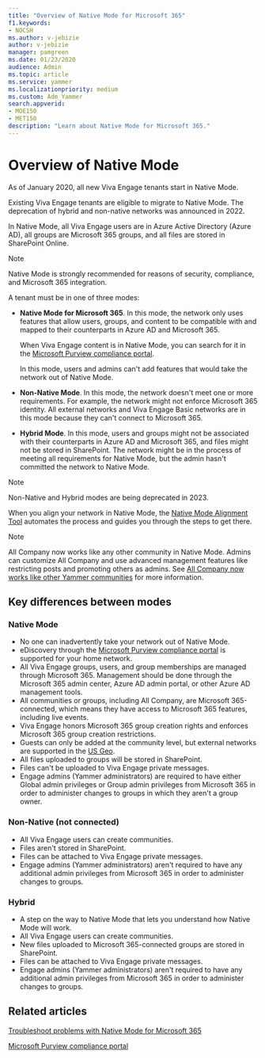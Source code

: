 ```yaml
---
title: "Overview of Native Mode for Microsoft 365"
f1.keywords:
- NOCSH
ms.author: v-jebizie
author: v-jebizie
manager: pamgreen
ms.date: 01/23/2020
audience: Admin
ms.topic: article
ms.service: yammer
ms.localizationpriority: medium
ms.custom: Adm_Yammer
search.appverid: 
- MOE150
- MET150
description: "Learn about Native Mode for Microsoft 365."
---
```


# Overview of Native Mode

As of January 2020, all new Viva Engage tenants start in Native Mode.

Existing Viva Engage tenants are eligible to migrate to Native Mode. The deprecation of hybrid and non-native networks was announced in 2022. 

In Native Mode, all Viva Engage users are in Azure Active Directory (Azure AD), all groups are Microsoft 365 groups, and all files are stored in SharePoint Online.

 > [!NOTE]
> Native Mode is strongly recommended for reasons of security, compliance, and Microsoft 365 integration.

A tenant must be in one of three modes:

- **Native Mode for Microsoft 365**. In this mode, the network only uses features that allow users, groups, and content to be compatible with and mapped to their counterparts in Azure AD and Microsoft 365.

  When Viva Engage content is in Native Mode, you can search for it in the [Microsoft Purview compliance portal](https://go.microsoft.com/fwlink/?linkid=2132455).
  
  In this mode, users and admins can't add features that would take the network out of Native Mode.

- **Non-Native Mode**. In this mode, the network doesn't meet one or more requirements. For example, the network might not enforce Microsoft 365 identity. All external networks and Viva Engage Basic networks are in this mode because they can't connect to Microsoft 365.

- **Hybrid Mode**. In this mode, users and groups might not be associated with their counterparts in Azure AD and Microsoft 365, and files might not be stored in SharePoint. The network might be in the process of meeting all requirements for Native Mode, but the admin hasn't committed the network to Native Mode.

> [!NOTE]
> Non-Native and Hybrid modes are being deprecated in 2023.


When you align your network in Native Mode, the [Native Mode Alignment Tool](./native-mode-step-by-step-guide.md) automates the process and guides you through the steps to get there.

 > [!NOTE]
> All Company now works like any other community in Native Mode. Admins can customize All Company and use advanced management features like restricting posts and promoting others as admins. See [All Company now works like other Yammer communities](../manage-yammer-groups/yammer-all-company-yammer-community.md) for more information.

## Key differences between modes

### Native Mode

- No one can inadvertently take your network out of Native Mode.
- eDiscovery through the [Microsoft Purview compliance portal](https://go.microsoft.com/fwlink/?linkid=2132455) is supported for your home network.
- All Viva Engage groups, users, and group memberships are managed through Microsoft 365. Management should be done through the Microsoft 365 admin center, Azure AD admin portal, or other Azure AD management tools.
- All communities or groups, including All Company, are Microsoft 365-connected, which means they have access to Microsoft 365 features, including live events.
- Viva Engage honors Microsoft 365 group creation rights and enforces Microsoft 365 group creation restrictions.
- Guests can only be added at the community level, but external networks are supported in the [US Geo](../manage-security-and-compliance/security-and-compliance.md).
- All files uploaded to groups will be stored in SharePoint.
- Files can't be uploaded to Viva Engage private messages.
- Engage admins (Yammer administrators) are required to have either Global admin privileges or Group admin privileges from Microsoft 365 in order to administer changes to groups in which they aren't a group owner.

### Non-Native (not connected)

- All Viva Engage users can create communities.
- Files aren't stored in SharePoint.
- Files can be attached to Viva Engage private messages.
- Engage admins (Yammer administrators) aren't required to have any additional admin privileges from Microsoft 365 in order to administer changes to groups.

### Hybrid

- A step on the way to Native Mode that lets you understand how Native Mode will work.
- All Viva Engage users can create communities.
- New files uploaded to Microsoft 365-connected groups are stored in SharePoint.
- Files can be attached to Viva Engage private messages.
- Engage admins (Yammer administrators) aren't required to have any additional admin privileges from Microsoft 365 in order to administer changes to groups.

## Related articles

[Troubleshoot problems with Native Mode for Microsoft 365](../troubleshoot-problems/troubleshoot-native-mode.md)

[Microsoft Purview compliance portal](https://go.microsoft.com/fwlink/?linkid=2132455)
